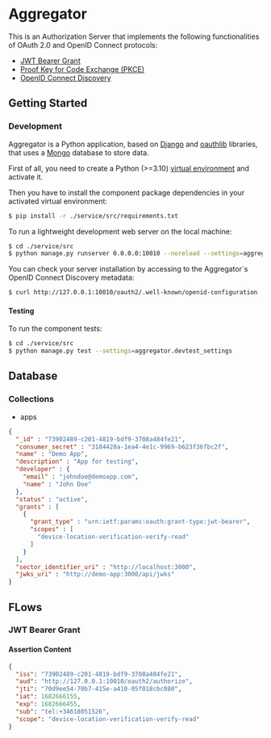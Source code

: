 # Aggregator

This is an Authorization Server that implements the following functionalities of OAuth 2.0 and OpenID Connect protocols:

* [JWT Bearer Grant](https://datatracker.ietf.org/doc/html/rfc7523)
* [Proof Key for Code Exchange (PKCE)](https://www.rfc-editor.org/rfc/rfc7636) 
* [OpenID Connect Discovery](https://openid.net/specs/openid-connect-discovery-1_0.html)

## Getting Started

### Development

Aggregator is a Python application, based on [Django](https://www.djangoproject.com/) and [oauthlib](https://github.com/oauthlib/oauthlib) libraries, that uses a [Mongo](https://www.mongodb.com/) database to store data.

First of all, you need to create a Python (>=3.10) [virtual environment](https://docs.python.org/3/library/venv.html) and activate it.

Then you have to install the component package dependencies in your activated virtual environment:

```sh
$ pip install -r ./service/src/requirements.txt
```

To run a lightweight development web server on the local machine:

```sh
$ cd ./service/src
$ python manage.py runserver 0.0.0.0:10010 --noreload --settings=aggregator.settings
```

You can check your server installation by accessing to the Aggregator´s OpenID Connect Discovery metadata:

```sh
$ curl http://127.0.0.1:10010/oauth2/.well-known/openid-configuration
```

#### Testing

To run the component tests:

```sh
$ cd ./service/src
$ python manage.py test --settings=aggregator.devtest_settings
```

## Database

### Collections

* apps

```json
{
  "_id" : "73902489-c201-4819-bdf9-3708a484fe21",
  "consumer_secret" : "3184428a-1ea4-4e1c-9969-b623f36fbc2f",
  "name" : "Demo App",
  "description" : "App for testing",
  "developer" : {
    "email" : "johndoe@demoapp.com",
    "name" : "John Doe"
  },
  "status" : "active",
  "grants" : [
    {
      "grant_type" : "urn:ietf:params:oauth:grant-type:jwt-bearer",
      "scopes" : [
        "device-location-verification-verify-read"
      ]
    }
  ],
  "sector_identifier_uri" : "http://localhost:3000",
  "jwks_uri" : "http://demo-app:3000/api/jwks"
}
```

## FLows

### JWT Bearer Grant

#### Assertion Content

```json
{
  "iss": "73902489-c201-4819-bdf9-3708a484fe21", 
  "aud": "http://127.0.0.1:10010/oauth2/authorize", 
  "jti": "70d9ee54-70b7-415e-a410-05f018cbc080", 
  "iat": 1682666155, 
  "exp": 1682666455, 
  "sub": "tel:+34618051526",
  "scope": "device-location-verification-verify-read"
}
```

